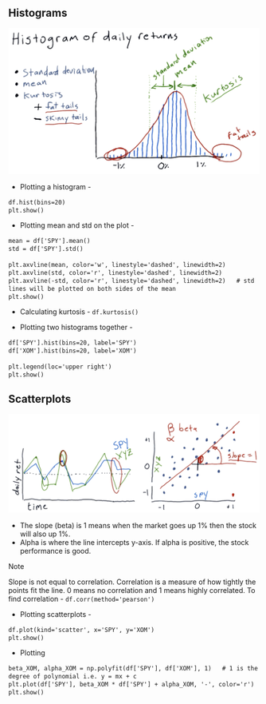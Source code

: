 ## Histograms

![Histogram of Daily Returns](assets/daily_returns_histogram.png)

- Plotting a histogram -

```
df.hist(bins=20)
plt.show()
```

- Plotting mean and std on the plot -

```
mean = df['SPY'].mean()
std = df['SPY'].std()

plt.axvline(mean, color='w', linestyle='dashed', linewidth=2)
plt.axvline(std, color='r', linestyle='dashed', linewidth=2)
plt.axvline(-std, color='r', linestyle='dashed', linewidth=2)   # std lines will be plotted on both sides of the mean
plt.show()
```

- Calculating kurtosis - `df.kurtosis()`

- Plotting two histograms together -

```
df['SPY'].hist(bins=20, label='SPY')
df['XOM'].hist(bins=20, label='XOM')

plt.legend(loc='upper right')
plt.show()
```

## Scatterplots

![Scatterplot](assets/scatterplot_xyz.png)

- The slope (beta) is 1 means when the market goes up 1% then the stock will also up 1%.
- Alpha is where the line intercepts y-axis. If alpha is positive, the stock performance is good.

> [!NOTE]
> Slope is not equal to correlation. Correlation is a measure of how tightly the points fit the line. 0 means no correlation and 1 means highly correlated.
> To find correlation - `df.corr(method='pearson')`

- Plotting scatterplots -

```
df.plot(kind='scatter', x='SPY', y='XOM')
plt.show()
```

- Plotting

```
beta_XOM, alpha_XOM = np.polyfit(df['SPY'], df['XOM'], 1)   # 1 is the degree of polynomial i.e. y = mx + c
plt.plot(df['SPY'], beta_XOM * df['SPY'] + alpha_XOM, '-', color='r')
plt.show()
```

